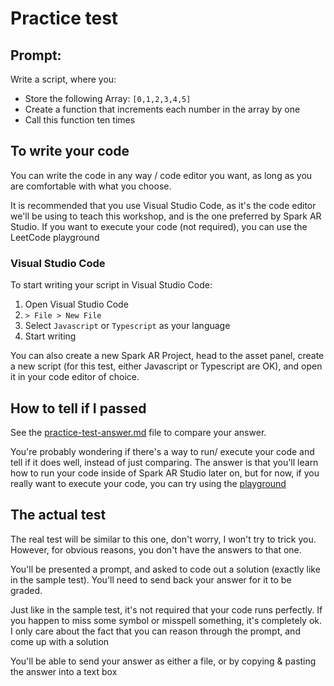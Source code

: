 # Practice test

## Prompt:

Write a script, where you:
- Store the following Array: `[0,1,2,3,4,5]`
- Create a function that increments each number in the array by one
- Call this function ten times

## To write your code

You can write the code in any way / code editor you want, as long as you are comfortable with what you choose.

It is recommended that you use Visual Studio Code, as it's the code editor we'll be using to teach this workshop, and is the one preferred by Spark AR Studio. If you want to execute your code (not required), you can use the LeetCode playground

### Visual Studio Code

To start writing your script in Visual Studio Code:
1. Open Visual Studio Code
2. `> File > New File`
3. Select `Javascript` or `Typescript` as your language
4. Start writing

You can also create a new Spark AR Project, head to the asset panel, create a new script (for this test, either Javascript or Typescript are OK), and open it in your code editor of choice.

<!-- ### LeetCode playground **Modify to playground.arprojpkg**
For these exercises, you can also try out using the [LeetCode playground](https://leetcode.com/playground/new/empty). Which will allow you to execute the code you write

Note that if you use LeetCode playground you can use the "Run code" button to execute, and if you do have a missing symbol/typo/other error, you will get a message letting you know where the error is found. Additionally, you can use the `console.log` function to print out data, for example: 

```js
let x = 1;
console.log(x); // this will print out the number 1
x++;
console.log(x); // this will print out 2
``` -->

## How to tell if I passed

See the [practice-test-answer.md](practice-test-answer.md) file to compare your answer.

You're probably wondering if there's a way to run/ execute your code and tell if it does well, instead of just comparing. The answer is that you'll learn how to run your code inside of Spark AR Studio later on, but for now, if you really want to execute your code, you can try using the [playground](playground.md)

## The actual test

The real test will be similar to this one, don't worry, I won't try to trick you. However, for obvious reasons, you don't have the answers to that one.

You'll be presented a prompt, and asked to code out a solution (exactly like in the sample test). You'll need to send back your answer for it to be graded.

Just like in the sample test, it's not required that your code runs perfectly. If you happen to miss some symbol or misspell something, it's completely ok. I only care about the fact that you can reason through the prompt, and come up with a solution

You'll be able to send your answer as either a file, or by copying & pasting the answer into a text box